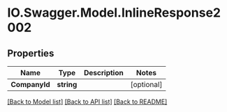 # IO.Swagger.Model.InlineResponse2002
## Properties

Name | Type | Description | Notes
------------ | ------------- | ------------- | -------------
**CompanyId** | **string** |  | [optional] 

[[Back to Model list]](../README.md#documentation-for-models) [[Back to API list]](../README.md#documentation-for-api-endpoints) [[Back to README]](../README.md)

